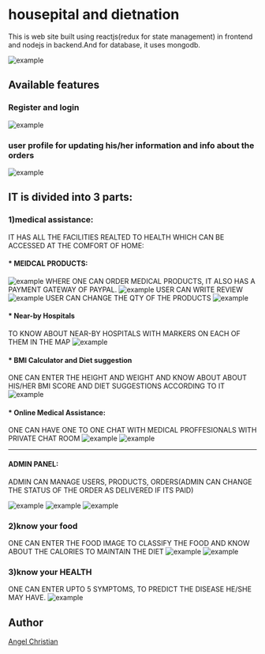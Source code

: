 # housepital and dietnation 

This is web site built using reactjs(redux for state management) in frontend and nodejs in backend.And for database, it uses mongodb.

![example](https://res.cloudinary.com/angelchristian/image/upload/v1616790226/home_sompb7.png)

## Available features
### Register and login
![example](https://res.cloudinary.com/angelchristian/image/upload/v1616790227/signup_uqzlum.png)
### user profile for updating his/her information and info about the orders
![example](https://res.cloudinary.com/angelchristian/image/upload/v1616790227/profile_wr7lmg.png)

## IT is divided into 3 parts:
### 1)medical assistance:
  IT HAS ALL THE FACILITIES REALTED TO HEALTH WHICH CAN BE ACCESSED AT THE COMFORT OF HOME:
  #### * MEIDCAL PRODUCTS:
  ![example](https://res.cloudinary.com/angelchristian/image/upload/v1616790227/prod_fhjqh3.png)
  WHERE ONE CAN ORDER MEDICAL PRODUCTS, IT ALSO HAS A PAYMENT GATEWAY OF PAYPAL.
  ![example](https://res.cloudinary.com/angelchristian/image/upload/v1616790226/prod4_dpqz1g.png)
  USER CAN WRITE REVIEW 
  ![example](https://res.cloudinary.com/angelchristian/image/upload/v1616790227/prod3_qgzorl.png)
  USER CAN CHANGE THE QTY OF THE PRODUCTS
  ![example](https://res.cloudinary.com/angelchristian/image/upload/v1616790226/prod2_ax0jta.png)
  #### * Near-by Hospitals
  TO KNOW ABOUT NEAR-BY HOSPITALS WITH MARKERS ON EACH OF THEM IN THE MAP
  ![example](https://res.cloudinary.com/angelchristian/image/upload/v1616790230/nearby_ho1umm.png)
  #### * BMI Calculator and Diet suggestion
  ONE CAN ENTER THE HEIGHT AND WEIGHT AND KNOW ABOUT ABOUT HIS/HER BMI SCORE AND DIET SUGGESTIONS ACCORDING TO IT
  ![example](https://res.cloudinary.com/angelchristian/image/upload/v1616790223/bmi_cwfyzs.png)
  #### * Online Medical Assistance:
  ONE CAN HAVE ONE TO ONE CHAT WITH MEDICAL PROFFESIONALS WITH PRIVATE CHAT ROOM 
  ![example](https://res.cloudinary.com/angelchristian/image/upload/v1616790226/online_u2iwdr.png)
  ![example](https://res.cloudinary.com/angelchristian/image/upload/v1616790224/online2_x7h4ef.png)
  
  *******************************************************************************************************************************************************************************
  #### ADMIN PANEL:
  ADMIN CAN MANAGE USERS, PRODUCTS, ORDERS(ADMIN CAN CHANGE THE STATUS OF THE ORDER AS DELIVERED IF ITS PAID)
  
  ![example](https://res.cloudinary.com/angelchristian/image/upload/v1616790223/admin_d7ehlb.png)
  ![example](https://res.cloudinary.com/angelchristian/image/upload/v1616790222/admin2_gmpz27.png)
  ![example](https://res.cloudinary.com/angelchristian/image/upload/v1616790223/admin3_kiqtrb.png)
  
  

### 2)know your food
  ONE CAN ENTER THE FOOD IMAGE TO CLASSIFY THE FOOD AND KNOW ABOUT THE CALORIES TO MAINTAIN THE DIET
  ![example](https://res.cloudinary.com/angelchristian/image/upload/v1616790223/food_h47ss9.png)
  ![example](https://res.cloudinary.com/angelchristian/image/upload/v1616790226/food2_vsjlb1.png)
  
  
  
### 3)know your HEALTH
  ONE CAN ENTER UPTO 5 SYMPTOMS, TO PREDICT THE DISEASE HE/SHE MAY HAVE.
  ![example](https://res.cloudinary.com/angelchristian/image/upload/v1616790225/disease_nre3at.png)
  
## Author

[Angel Christian](https://github.com/AngelChristian)

